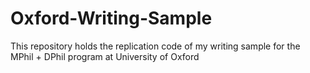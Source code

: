 # Oxford-Writing-Sample
This repository holds the replication code of my writing sample for the MPhil + DPhil program at University of Oxford 
